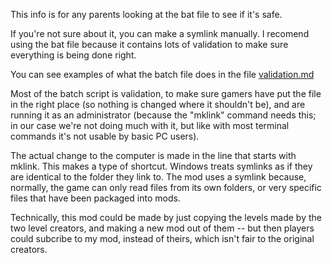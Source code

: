This info is for any parents looking at the bat file to see if it's safe.

If you're not sure about it, you can make a symlink manually. I recomend using the bat file because it contains lots of validation to make sure everything is being done right.

You can see examples of what the batch file does in the file [validation.md](validation.md)

Most of the batch script is validation, to make sure gamers have put the file in the right place (so nothing is changed where it shouldn't be), and are running it as an administrator (because the "mklink" command needs this; in our case we're not doing much with it, but like with most terminal commands it's not usable by basic PC users).

The actual change to the computer is made in the line that starts with mklink. This makes a type of shortcut. Windows treats symlinks as if they are identical to the folder they link to. The mod uses a symlink because, normally, the game can only read files from its own folders, or very specific files that have been packaged into mods.

Technically, this mod could be made by just copying the levels made by the two level creators, and making a new mod out of them -- but then players could subcribe to my mod, instead of theirs, which isn't fair to the original creators.
